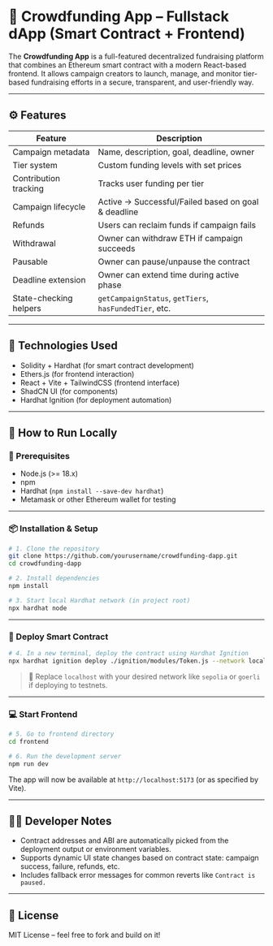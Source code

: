 # 🧠 Crowdfunding App – Fullstack dApp (Smart Contract + Frontend)

The **Crowdfunding App** is a full-featured decentralized fundraising platform that combines an Ethereum smart contract with a modern React-based frontend. It allows campaign creators to launch, manage, and monitor tier-based fundraising efforts in a secure, transparent, and user-friendly way.

---

## ⚙️ Features

| Feature                | Description                                            |
| ---------------------- | ------------------------------------------------------ |
| Campaign metadata      | Name, description, goal, deadline, owner               |
| Tier system            | Custom funding levels with set prices                  |
| Contribution tracking  | Tracks user funding per tier                           |
| Campaign lifecycle     | Active → Successful/Failed based on goal & deadline    |
| Refunds                | Users can reclaim funds if campaign fails              |
| Withdrawal             | Owner can withdraw ETH if campaign succeeds            |
| Pausable               | Owner can pause/unpause the contract                   |
| Deadline extension     | Owner can extend time during active phase              |
| State-checking helpers | `getCampaignStatus`, `getTiers`, `hasFundedTier`, etc. |

---

## 🧪 Technologies Used

* Solidity + Hardhat (for smart contract development)
* Ethers.js (for frontend interaction)
* React + Vite + TailwindCSS (frontend interface)
* ShadCN UI (for components)
* Hardhat Ignition (for deployment automation)

---

## 🚀 How to Run Locally

### 🧾 Prerequisites

* Node.js (>= 18.x)
* npm
* Hardhat (`npm install --save-dev hardhat`)
* Metamask or other Ethereum wallet for testing

---

### 📦 Installation & Setup

```bash
# 1. Clone the repository
git clone https://github.com/yourusername/crowdfunding-dapp.git
cd crowdfunding-dapp

# 2. Install dependencies
npm install

# 3. Start local Hardhat network (in project root)
npx hardhat node
```

---

### 🚀 Deploy Smart Contract

```bash
# 4. In a new terminal, deploy the contract using Hardhat Ignition
npx hardhat ignition deploy ./ignition/modules/Token.js --network localhost
```

> 🔁 Replace `localhost` with your desired network like `sepolia` or `goerli` if deploying to testnets.

---

### 💻 Start Frontend

```bash
# 5. Go to frontend directory
cd frontend

# 6. Run the development server
npm run dev
```

The app will now be available at `http://localhost:5173` (or as specified by Vite).

---

## 🧑‍💻 Developer Notes

* Contract addresses and ABI are automatically picked from the deployment output or environment variables.
* Supports dynamic UI state changes based on contract state: campaign success, failure, refunds, etc.
* Includes fallback error messages for common reverts like `Contract is paused.`

---

## 📄 License

MIT License – feel free to fork and build on it!
